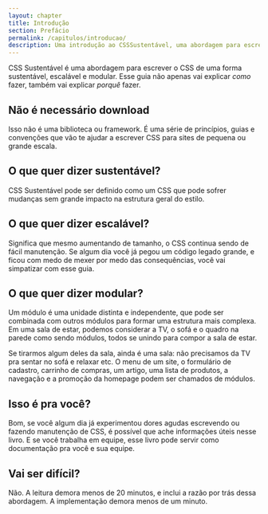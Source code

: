 ```yaml
---
layout: chapter
title: Introdução
section: Prefácio
permalink: /capitulos/introducao/
description: Uma introdução ao CSSSustentável, uma abordagem para escrever CSS modular, escalável e, claro, sustentável.
---
```


CSS Sustentável é uma abordagem para escrever o CSS de uma forma sustentável, escalável e modular. Esse guia não apenas vai explicar *como* fazer, também vai explicar *porquê* fazer.

## Não é necessário download

Isso não é uma biblioteca ou framework. É uma série de princípios, guias e convenções que vão te ajudar a escrever CSS para sites de pequena ou grande escala.

## O que quer dizer sustentável?

CSS Sustentável pode ser definido como um CSS que pode sofrer mudanças sem grande impacto na estrutura geral do estilo.

## O que quer dizer escalável?

Significa que mesmo aumentando de tamanho, o CSS continua sendo de fácil manutenção. Se algum dia você já pegou um código legado grande, e ficou com medo de mexer por medo das consequências, você vai simpatizar com esse guia.

## O que quer dizer modular?

Um módulo é uma unidade distinta e independente, que pode ser combinada com outros módulos para formar uma estrutura mais complexa. Em uma sala de estar, podemos considerar a TV, o sofá e o quadro na parede como sendo módulos, todos se unindo para compor a sala de estar.

Se tirarmos algum deles da sala, ainda é uma sala: não precisamos da TV pra sentar no sofá e relaxar etc. O menu de um site, o formulário de cadastro, carrinho de compras, um artigo, uma lista de produtos, a navegação e a promoção da homepage podem ser chamados de módulos.

## Isso é pra você?

Bom, se você algum dia já experimentou dores agudas escrevendo ou fazendo manutenção de CSS, é possível que ache informações úteis nesse livro. E se você trabalha em equipe, esse livro pode servir como documentação pra você e sua equipe.

## Vai ser difícil?

Não. A leitura demora menos de 20 minutos, e inclui a razão por trás dessa abordagem. A implementação demora menos de um minuto.